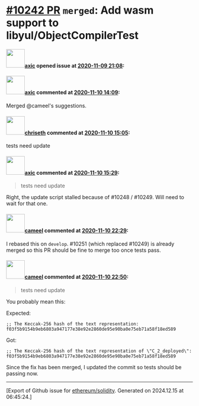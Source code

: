 # [\#10242 PR](https://github.com/ethereum/solidity/pull/10242) `merged`: Add wasm support to libyul/ObjectCompilerTest

#### <img src="https://avatars.githubusercontent.com/u/20340?v=4" width="50">[axic](https://github.com/axic) opened issue at [2020-11-09 21:08](https://github.com/ethereum/solidity/pull/10242):



#### <img src="https://avatars.githubusercontent.com/u/20340?v=4" width="50">[axic](https://github.com/axic) commented at [2020-11-10 14:09](https://github.com/ethereum/solidity/pull/10242#issuecomment-724724994):

Merged @cameel's suggestions.

#### <img src="https://avatars.githubusercontent.com/u/9073706?v=4" width="50">[chriseth](https://github.com/chriseth) commented at [2020-11-10 15:05](https://github.com/ethereum/solidity/pull/10242#issuecomment-724760393):

tests need update

#### <img src="https://avatars.githubusercontent.com/u/20340?v=4" width="50">[axic](https://github.com/axic) commented at [2020-11-10 15:29](https://github.com/ethereum/solidity/pull/10242#issuecomment-724776558):

> tests need update

Right, the update script stalled because of #10248 / #10249. Will need to wait for that one.

#### <img src="https://avatars.githubusercontent.com/u/137030?v=4" width="50">[cameel](https://github.com/cameel) commented at [2020-11-10 22:29](https://github.com/ethereum/solidity/pull/10242#issuecomment-725006030):

I rebased this on `develop`. #10251 (which replaced #10249) is already merged so this PR should be fine to merge too once tests pass.

#### <img src="https://avatars.githubusercontent.com/u/137030?v=4" width="50">[cameel](https://github.com/cameel) commented at [2020-11-10 22:50](https://github.com/ethereum/solidity/pull/10242#issuecomment-725014960):

> tests need update

You probably mean this:

Expected:
```
;; The Keccak-256 hash of the text representation: f03f5b9154b9eb6803a947177e38e92e2860de95e90ba0e75eb71a58f18ed589
```
Got:
```
;; The Keccak-256 hash of the text representation of \"C_2_deployed\": f03f5b9154b9eb6803a947177e38e92e2860de95e90ba0e75eb71a58f18ed589
```

Since the fix has been merged, I updated the commit so tests should be passing now.


-------------------------------------------------------------------------------



[Export of Github issue for [ethereum/solidity](https://github.com/ethereum/solidity). Generated on 2024.12.15 at 06:45:24.]
